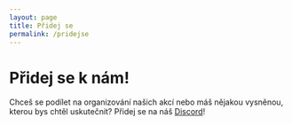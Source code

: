 ```yaml
---
layout: page
title: Přidej se
permalink: /pridejse
---
```


# Přidej se k nám!

Chceš se podílet na organizování našich akcí nebo máš nějakou vysněnou, kterou bys chtěl uskutečnit?
Přidej se na náš [Discord](https://discord.gg/2Bh93cXGJ3)!

